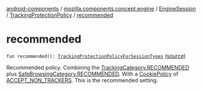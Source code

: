 [android-components](../../../index.md) / [mozilla.components.concept.engine](../../index.md) / [EngineSession](../index.md) / [TrackingProtectionPolicy](index.md) / [recommended](./recommended.md)

# recommended

`fun recommended(): `[`TrackingProtectionPolicyForSessionTypes`](../-tracking-protection-policy-for-session-types/index.md) [(source)](https://github.com/mozilla-mobile/android-components/blob/master/components/concept/engine/src/main/java/mozilla/components/concept/engine/EngineSession.kt#L246)

Recommended policy.
Combining the [TrackingCategory.RECOMMENDED](-tracking-category/-r-e-c-o-m-m-e-n-d-e-d.md) plus [SafeBrowsingCategory.RECOMMENDED](-safe-browsing-category/-r-e-c-o-m-m-e-n-d-e-d.md).
With a [CookiePolicy](-cookie-policy/index.md) of [ACCEPT_NON_TRACKERS](-cookie-policy/-a-c-c-e-p-t_-n-o-n_-t-r-a-c-k-e-r-s.md).
This is the recommended setting.


